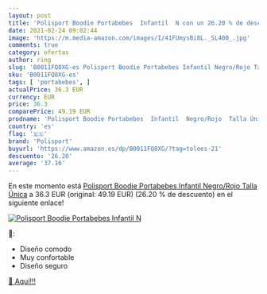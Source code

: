 ```yaml
---
layout: post
title: 'Polisport Boodie Portabebes  Infantil  N con un 26.20 % de descuento'
date: 2021-02-24 09:02:44
image: 'https://m.media-amazon.com/images/I/41FUmysBi8L._SL400_.jpg'
comments: true
category: ofertas
author: ring
slug: 'B0011FQ8XG-es Polisport Boodie Portabebes Infantil Negro/Rojo Talla Única'
sku: 'B0011FQ8XG-es'
tags: [ 'portabebes', ]
actualPrice: 36.3 EUR
currency: EUR
price: 36.3
comparePrice: 49.19 EUR
prodname: 'Polisport Boodie Portabebes  Infantil  Negro/Rojo  Talla Única'
country: 'es'
flag: '🇪🇸'
brand: 'Polisport'
buyurl: 'https://www.amazon.es/dp/B0011FQ8XG/?tag=tolees-21'
descuento: '26.20'
average: '37.16'
---
```


En este momento está [Polisport Boodie Portabebes  Infantil  Negro/Rojo  Talla Única](https://www.amazon.es/dp/B0011FQ8XG/?tag=tolees-21) a 36.3 EUR (original: 49.19 EUR) (26.20 %  de descuento) en el siguiente enlace!

[![Polisport Boodie Portabebes  Infantil  N](https://m.media-amazon.com/images/I/41FUmysBi8L._SL400_.jpg)](https://www.amazon.es/dp/B0011FQ8XG/?tag=tolees-21)

🔎:

- Diseño comodo
- Muy confortable
- Diseño seguro

[🛒 Aquí!!!](https://www.amazon.es/dp/B0011FQ8XG/?tag=tolees-21)
